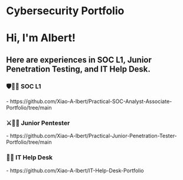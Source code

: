 # Cybersecurity Portfolio

<h1>Hi, I'm Albert!

<h2>Here are experiences in SOC L1, Junior Penetration Testing, and IT Help Desk.</h2>

<h3>🛡️👨‍💻 SOC L1</h3>
- https://github.com/Xiao-A-lbert/Practical-SOC-Analyst-Associate-Portfolio/tree/main

<h3>⚔️👨‍💻 Junior Pentester</h3>
- https://github.com/Xiao-A-lbert/Practical-Junior-Penetration-Tester-Portfolio/tree/main

<h3>👨‍💻 IT Help Desk</h3>
- https://github.com/Xiao-A-lbert/IT-Help-Desk-Portfolio
